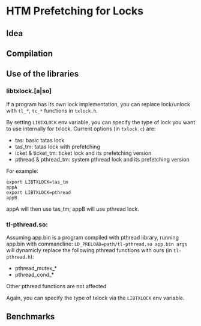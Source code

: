 # HTM Prefetching for Locks

## Idea

## Compilation

## Use of the libraries

### libtxlock.[a|so]

If a program has its own lock implementation, you can replace lock/unlock with
`tl_*`, `tc_*` functions in `txlock.h`.

By setting `LIBTXLOCK` env variable, you can specify the type of lock you want
to use internally for txlock.
Current options (in `txlock.c`) are:

- tas: basic tatas lock
- tas_tm: tatas lock with prefetching
- icket & ticket_tm: ticket lock and its prefetching version
- pthread & pthread_tm: system pthread lock and its prefetching version

For example:
```
export LIBTXLOCK=tas_tm
appA
export LIBTXLOCK=pthread
appB
```
appA will then use tas_tm; appB will use pthread lock.

### tl-pthread.so:

Assuming app.bin is a program compiled with pthread library, running app.bin
with commandline: `LD_PRELOAD=path/tl-pthread.so app.bin args` will dynamicly 
replace the following pthread functions with ours (in `tl-pthread.h`):

- pthread_mutex_*
- pthread_cond_*

Other pthread functions are not affected

Again, you can specify the type of txlock via the `LIBTXLOCK` env variable.

## Benchmarks
